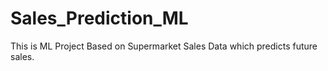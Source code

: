 # Sales_Prediction_ML
This is ML Project Based on Supermarket Sales Data which predicts future sales.
